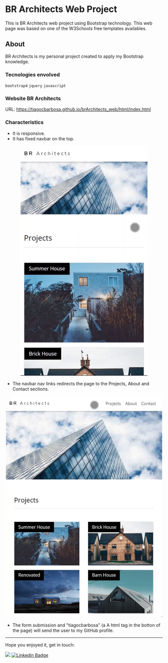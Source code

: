 # BR Architects Web Project

This is BR Architects web project using Bootstrap technology. This web page was based on one of the W3Schools free templates availables.

## About
BR Architects is my personal project created to apply my Bootstrap knowledge.

### Tecnologies envolved
`bootstrap4` `jquery` `javascript`

### Website BR Architects
URL: https://tiagocbarbosa.github.io/brArchitects_web/html/index.html

### Characteristics
* It is responsive.
* It has fixed navbar on the top.  
<p align="center">
  <kbd><img src="readMeFiles/fixedNavbar.gif" width="406"/>
</p>
  
* The navbar nav links redirects the page to the Projects, About and Contact sections.  
<p align="center">
  <kbd><img src="readMeFiles/navLinks.gif" width="500"/>
</p>

* The form submission and "tiagocbarbosa" (a A html tag in the botton of the page) will send the user to my GitHub profile.

------

Hope you enjoyed it, get in touch:

<a href="mailto:tiagocastrobarbosa@gmail.com" title="Email to tiagocastrobarbosa@gmail.com"><img src="https://img.shields.io/badge/%40-email-informational"></a>
[![Linkedin Badge](https://img.shields.io/badge/-LinkedIn-blue?style=flat-square&logo=Linkedin&logoColor=white&link=https://www.linkedin.com/in/tiagocastrobarbosa/)](https://www.linkedin.com/in/tiagocastrobarbosa/)
